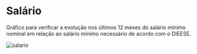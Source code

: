 # Salário

Gráfico para verificar a evolução nos últimos 12 meses do salário mínimo nominal em relação ao salário mínimo necessário de acordo com o DIEESE.

![salario](https://github.com/fael0306/salario/assets/25599308/9e8b6ee5-c6b6-4ba0-9ea1-979a6a5359fd)
